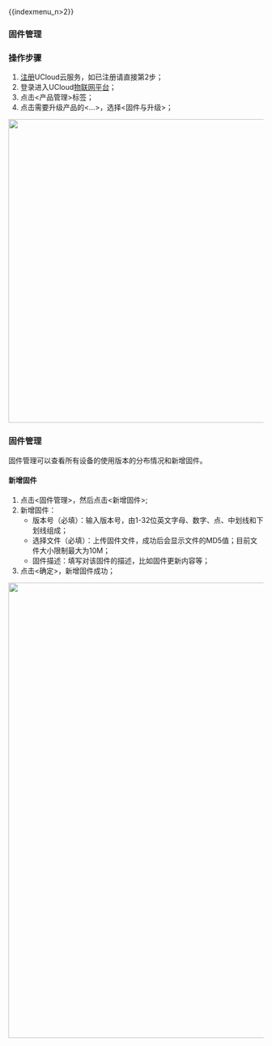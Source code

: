 {{indexmenu_n>2}}

### 固件管理

### 操作步骤
1. [注册](https://passport.ucloud.cn/#register)UCloud云服务，如已注册请直接第2步；
2. 登录进入UCloud[物联网平台](https://console.ucloud.cn/iot)；
3. 点击<产品管理>标签；
4. 点击需要升级产品的<...>，选择<固件与升级>；

<img src="https://ushare.ucloudadmin.com/download/attachments/14752551/%E6%93%8D%E4%BD%9C%E6%AD%A5%E9%AA%A4.png?version=1&modificationDate=1557890530136&api=v2" width="600" />

### 固件管理
固件管理可以查看所有设备的使用版本的分布情况和新增固件。

#### 新增固件
1. 点击<固件管理>，然后点击<新增固件>;
2. 新增固件：
   - 版本号（必填）：输入版本号，由1-32位英文字母、数字、点、中划线和下划线组成；
   - 选择文件（必填）：上传固件文件，成功后会显示文件的MD5值；目前文件大小限制最大为10M；
   - 固件描述：填写对该固件的描述，比如固件更新内容等；
3. 点击<确定>，新增固件成功；

<img src="https://ushare.ucloudadmin.com/download/attachments/14752551/%E6%96%B0%E5%A2%9E%E5%9B%BA%E4%BB%B6.png?version=1&modificationDate=1557890530556&api=v2" width="900" />
